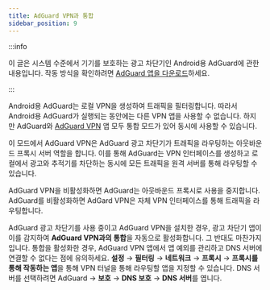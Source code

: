 ```yaml
---
title: AdGuard VPN과 통합
sidebar_position: 9
---
```


:::info

이 글은 시스템 수준에서 기기를 보호하는 광고 차단기인 Android용 AdGuard에 관한 내용입니다. 작동 방식을 확인하려면 [AdGuard 앱을 다운로드](https://agrd.io/download-kb-adblock)하세요.

:::

Android용 AdGuard는 로컬 VPN을 생성하여 트래픽을 필터링합니다. 따라서 Android용 AdGuard가 실행되는 동안에는 다른 VPN 앱을 사용할 수 없습니다. 하지만 AdGuard와 [AdGuard VPN](https://adguard-vpn.com/) 앱 모두 통합 모드가 있어 동시에 사용할 수 있습니다.

이 모드에서 AdGuard VPN은 AdGuard 광고 차단기가 트래픽을 라우팅하는 아웃바운드 프록시 서버 역할을 합니다. 이를 통해 AdGuard는 VPN 인터페이스를 생성하고 로컬에서 광고와 추적기를 차단하는 동시에 모든 트래픽을 원격 서버를 통해 라우팅할 수 있습니다.

AdGuard VPN을 비활성화하면 AdGuard는 아웃바운드 프록시로 사용을 중지합니다. AdGuard를 비활성화하면 AdGard VPN은 자체 VPN 인터페이스를 통해 트래픽을 라우팅합니다.

AdGuard 광고 차단기를 사용 중이고 AdGuard VPN을 설치한 경우, 광고 차단기 앱이 이를 감지하여 **AdGuard VPN과의 통합**을 자동으로 활성화합니다. 그 반대도 마찬가지입니다. 통합을 활성화한 경우, AdGuard VPN 앱에서 앱 예외를 관리하고 DNS 서버에 연결할 수 없다는 점에 유의하세요. **설정** → **필터링** → **네트워크** → **프록시** → **프록시를 통해 작동하는 앱**을 통해 VPN 터널을 통해 라우팅할 앱을 지정할 수 있습니다. DNS 서버를 선택하려면 AdGuard → **보호** → **DNS 보호** → **DNS 서버**를 엽니다.
